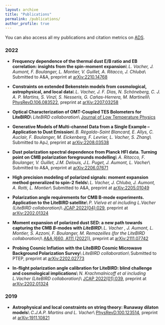 ```yaml
---
layout: archive
title: "Publications"
permalink: /publications/
author_profile: true
---
```


You can also access all my publications and citation metrics on [ADS](https://ui.adsabs.harvard.edu/search/q=orcid%3A0000-0001-9551-1417&sort=date+desc).

### 2022 

- **Frequency dependence of the thermal dust E/B ratio and EB correlation: insights from the spin-moment expansion**\\
*L. Vacher, J. Aumont, F. Boulanger, L. Montier, V. Guillet, A. Ritacco, J. Chluba*\\
Submitted to A&A, preprint at [arXiv:2210.14768](https://arxiv.org/abs/2210.14768)

- **Constraints on extended Bekenstein models from cosmological, astrophysical, and local data**\\
*L. Vacher, J. F. Dias, N. Schöneberg, C. J. A. P. Martins, S. Vinzl, S. Nesseris, G. Cañas-Herrera, M. Martinelli*\\
[PhysRevD.106.083522](https://journals.aps.org/prd/abstract/10.1103/PhysRevD.106.083522), preprint at [arXiv:2207.03258](https://arxiv.org/pdf/2207.03258.pdf)

- **Optical Characterization of OMT-Coupled TES Bolometers for LiteBIRD**\\
*LiteBIRD collaboration*\\
[Journal of Low Temperature Physics](https://link.springer.com/article/10.1007/s10909-022-02808-7)


- **Generative Models of Multi-channel Data from a Single Example – Application to Dust Emission**\\
*B. Régaldo-Saint Blancard, E. Allys, C. Auclair, F. Boulanger, M. Eickenberg, F. Levrier, L. Vacher, S. Zhang*\\
Submitted to ApJ, preprint at [arXiv:2208.03538](https://arxiv.org/pdf/2208.03538.pdf)

- **Dust polarization spectral dependence from Planck HFI data. Turning point on CMB polarization foregrounds modelling**\\
*A. Ritacco, F. Boulanger, V. Guillet, J.M. Delouis, J.L. Puget, J. Aumont, L. Vacher*\\
Submitted to A&A, preprint at [arXiv:2206.07671](https://arxiv.org/pdf/2206.07671.pdf)

- **High precision modeling of polarized signals: moment expansion method generalized to spin-2 fields**\\
*L. Vacher, J. Chluba, J. Aumont, A. Rotti, L. Montier*\\
Submitted to A&A, preprint at [arXiv:2205.01049](https://arxiv.org/pdf/2205.01049.pdf)

- **Polarization angle requirements for CMB B-mode experiments. Application to the LiteBIRD satellite**\\
*P. Vielva et al including L.Vacher (LiteBIRD collaboration)*\\
[JCAP 2022(04):029](https://iopscience.iop.org/article/10.1088/1475-7516/2022/04/029), preprint at [arXiv:2202.01324](https://arxiv.org/pdf/2202.01324.pdf)

- **Moment expansion of polarized dust SED: a new path towards capturing the CMB *B*-modes with *LiteBIRD***\\
*L. Vacher , J. Aumont, L. Montier, S. Azzoni, F. Boulanger, M. Remazeilles (for the LiteBIRD collaboration)*\\
[A&A (660, A111 (2022))](https://www.aanda.org/articles/aa/pdf/2022/04/aa42664-21.pdf), preprint at [arXiv:2111.07742](https://arxiv.org/abs/2111.07742)

- **Probing Cosmic Inflation with the LiteBIRD Cosmic Microwave Background Polarization Survey**\\
*LiteBIRD collaboration*\\
Submitted to PTEP, preprint at [arXiv:2202.02773](https://arxiv.org/pdf/2202.02773.pdf)

- **In-flight polarization angle calibration for LiteBIRD: blind challenge and cosmological implications**\\
*N. Krachmalnicoff et al including L.Vacher (LiteBIRD collaboration)*\\
[JCAP 2022(01):039](https://iopscience.iop.org/article/10.1088/1475-7516/2022/01/039), preprint at [arXiv:2202.01324](https://arxiv.org/pdf/2111.09140.pdf)

### 2019

- **Astrophysical and local constraints on string theory: Runaway dilaton models**\\
*C.J.A.P. Martins and L. Vacher*\\
[PhysRevD.100.123514](https://journals.aps.org/prd/abstract/10.1103/PhysRevD.100.123514), preprint at [arXiv:1911.10821](https://arxiv.org/pdf/1911.10821.pdf) 